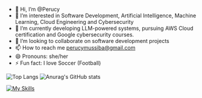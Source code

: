 - 👋 Hi, I’m @Perucy
- 👀 I’m interested in Software Development, Artificial Intelligence, Machine Learning, Cloud Engineering and Cybersecurity
- 🌱 I’m currently developing LLM-powered systems, pursuing AWS Cloud certification and Google cybersecurity courses.
- 💞️ I’m looking to collaborate on software development projects
- 📫 How to reach me perucymussiba@gmail.com
- 😄 Pronouns: she/her
- ⚡ Fun fact: I love Soccer (Football)

<!---
Perucy/Perucy is a ✨ special ✨ repository because its `README.md` (this file) appears on your GitHub profile.
You can click the Preview link to take a look at your changes.
--->
![Top Langs](https://github-readme-stats.vercel.app/api/top-langs/?username=Perucy&langs_count=8)
![Anurag's GitHub stats](https://github-readme-stats.vercel.app/api?username=Perucy&show_icons=true)

[![My Skills](https://skillicons.dev/icons?i=c,cpp,py,aws)](https://skillicons.dev)
